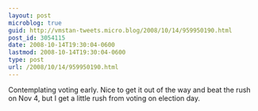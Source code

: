 ```yaml
---
layout: post
microblog: true
guid: http://vmstan-tweets.micro.blog/2008/10/14/959950190.html
post_id: 3054115
date: 2008-10-14T19:30:04-0600
lastmod: 2008-10-14T19:30:04-0600
type: post
url: /2008/10/14/959950190.html
---
```

Contemplating voting early. Nice to get it out of the way and beat the rush on Nov 4, but I get a little rush from voting on election day.

